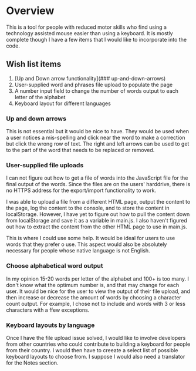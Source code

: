 # Overview

This is a tool for people with reduced motor skills who find using a technology assisted mouse easier than using a keyboard. It is mostly complete though I have a few items that I would like to incorporate into the code.

## Wish list items
1. [Up and Down arrow functionality](### up-and-down-arrows)
2. User-supplied word and phrases file upload to populate the page
3. A number input field to change the number of words output to each letter of the alphabet
4. Keyboard layout for different languages

### Up and down arrows

This is not essential but it would be nice to have. They would be used when a user notices a mis-spelling and click near the word to make a correction but click the wrong row of text. The right and left arrows can be used to get to the part of the word that needs to be replaced or removed.

### User-supplied file uploads

I can not figure out how to get a file of words into the JavaScript file for the final output of the words. Since the files are on the users' harddrive, there is no HTTPS address for the export/import functionality to work. 

I was able to upload a file from a different HTML page, output the content to the page, log the content to the console, and to store the content in localStorage. However, I have yet to figure out how to pull the content down from localStorage and save it as a variable in main.js. I also haven't figured out how to extract the content from the other HTML page to use in main.js. 

This is where I could use some help. It would be ideal for users to use words that they prefer o use. This aspect would also be absolutely necessary for people whose native language is not English.

### Choose alphabetical word output

In my opinion 15-20 words per letter of the alphabet and 100+ is too many. I don't know what the optimum number is, and that may change for each user. It would be nice for the user to view the output of their file upload, and then increase or decrease the amount of words by choosing a character count output. For example, I chose not to include and words with 3 or less characters with a ffew exceptions. 

### Keyboard layouts by language

Once I have the file upload issue solved, I would like to involve developers from other countries who could contribute to building a keyboard for people from their country. I would then have to creeate a select list of possible keyboard layouts to choose from. I suppose I would also need a translator for the Notes section. 
